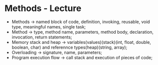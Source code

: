 # Methods - Lecture 

- Methods -> named block of code, definition, invoking, reusable, void type, meaningful names, single task;
- Method -> type, method name, parameters, method body, declaration, invocation, return statements;
- Memory stack and heap -> variables(values)(stack)(int, float, double, boolean, char) and referennce types(heap)(string, array);
- Overloading -> signature, name, parameters;
- Program execution flow -> call stack and execution of pieces of code;
